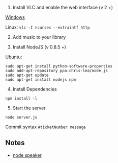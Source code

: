 1) Install VLC and enable the web interface (v 2 +)

[Windows](http://randomtechtips007.blogspot.com/2012/03/how-to-enable-http-interface-in-vlc.html)

Linux:
`vlc -I ncurses --extraintf http`

2) Add music to your library

3) Install NodeJS (v 0.8.5 +)

Ubuntu:
```
sudo apt-get install python-software-properties
sudo add-apt-repository ppa:chris-lea/node.js
sudo apt-get update
sudo apt-get install nodejs npm
```

4) Install Dependencies

`npm install -l`

5) Start the server

`node server.js`

Commit syntax
`#ticketNumber message`

Notes
-------------------

- [node speaker](https://github.com/TooTallNate/node-speaker)
